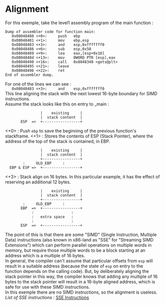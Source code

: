 # Alignment

For this exemple, take the level1 assembly program of the main function :
```
Dump of assembler code for function main:
   0x08048480 <+0>:     push   ebp
   0x08048481 <+1>:     mov    ebp,esp
   0x08048483 <+3>:     and    esp,0xfffffff0
   0x08048486 <+6>:     sub    esp,0x50
   0x08048489 <+9>:     lea    eax,[esp+0x10]
   0x0804848d <+13>:    mov    DWORD PTR [esp],eax
   0x08048490 <+16>:    call   0x8048340 <gets@plt>
   0x08048495 <+21>:    leave
   0x08048496 <+22>:    ret
End of assembler dump.
```
For one of the lines we can see :  
`   0x08048483 <+3>:     and    esp,0xfffffff0`  
This line aligning the stack with the next lowest 16-byte boundary for SIMD instructions.  
Assume the stack looks like this on entry to _main :  
```
                |    existing     |
                |  stack content  |
       ESP  =>  +-----------------+
```
<+0> : Push `ebp` to save the beginning of the previous function's stackframe.
<+1> : Stores the contents of ESP (Stack Pointer), where the address of the top of the stack is contained, in EBP.
```
                |    existing     |
                |  stack content  |
                +-----------------+
		:     OLD_EBP     :
  EBP & ESP =>  +-----------------+
```
<+3> : Stack align on 16 bytes. In this particular example, it has the effect of reserving an additional 12 bytes.
```
                |    existing     |
                |  stack content  |
                +-----------------+
		:     OLD_EBP     :
       EBP  =>  +-----------------+
	        :                 :
	        :   extra space   :
	        :                 :
       ESP  =>  +-----------------+
```
The point of this is that there are some "SIMD" (Single Instruction, Multiple Data) instructions (also known in x86-land as "SSE" for "Streaming SIMD Extensions") which can perform parallel operations on multiple words in memory, but require those multiple words to be a block starting at an address which is a multiple of 16 bytes.  
In general, the compiler can't assume that particular offsets from `esp` will result in a suitable address (because the state of `esp` on entry to the function depends on the calling code). But, by deliberately aligning the stack pointer in this way, the compiler knows that adding any multiple of 16 bytes to the stack pointer will result in a 16-byte aligned address, which is safe for use with these SIMD instructions.  
In this exemple there are no SIMD instructions, so the alignment is useless.  
*List of SSE instructions* : [SSE Instructions](https://docs.oracle.com/cd/E26502_01/html/E28388/eojde.html)
